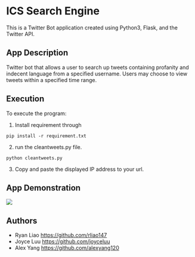 # ICS Search Engine
This is a Twitter Bot application created using Python3, Flask, and the Twitter API.

## App Description
Twitter bot that allows a user to search up tweets containing profanity and indecent language from a specified username. Users may choose to view tweets within a specified time range.

## Execution
To execute the program:
1. Install requirement through

```pip install -r requirement.txt```

2. run the cleantweets.py file.

```python cleantweets.py```

3. Copy and paste the displayed IP address to your url.

## App Demonstration
<img src="http://g.recordit.co/TwCmdQzmCq.gif">

## Authors
- Ryan Liao <https://github.com/rliao147>
- Joyce Luu <https://github.com/joyceluu>
- Alex Yang <https://github.com/alexyang120>
